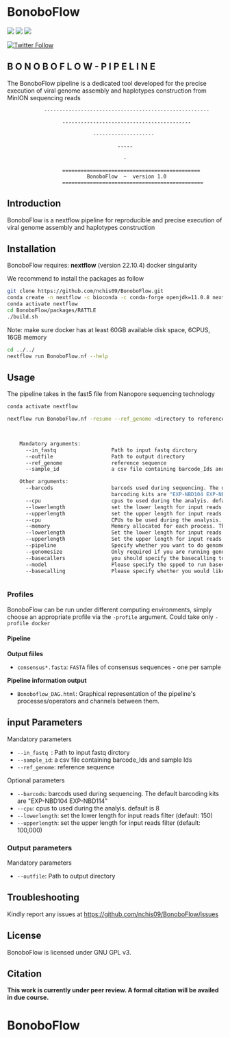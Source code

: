 #  BonoboFlow
[![](https://img.shields.io/badge/nextflow-22.10.4-yellowgreen)](https://www.nextflow.io)
[![](https://img.shields.io/badge/uses-docker-orange)](https://docs.docker.com/get-docker)
[![](https://img.shields.io/badge/License-GPLv3-blue.svg)](https://www.gnu.org/licenses/gpl-3.0)


[![Twitter Follow](https://img.shields.io/twitter/follow/ndekezi09.svg?style=social)](https://twitter.com/ndekezi09) 


## B O N O B O F L O W - P I P E L I N E


The BonoboFlow pipeline is a dedicated tool developed for the precise execution of viral 
        genome assembly and haplotypes construction from MinION sequencing reads

                ------------------------------------------------------

                      ------------------------------------------
                
                                --------------------
                
                                        -----
                            
                                          -

                      =============================================
                              BonoboFlow  ~  version 1.0
                      ==============================================


## Introduction

BonoboFlow is a nextflow pipeline for reproducible and precise execution of viral genome assembly and haplotypes construction 


## Installation

BonoboFlow requires:
 **nextflow** (version 22.10.4)
 docker
 singularity


We recommend to install the packages as follow

```bash
git clone https://github.com/nchis09/BonoboFlow.git
conda create -n nextflow -c bioconda -c conda-forge openjdk=11.0.8 nextflow python cmake spoa
conda activate nextflow
cd BonoboFlow/packages/RATTLE
./build.sh
```

Note: make sure docker has at least 60GB available disk space, 6CPUS, 16GB memory


```bash
cd ../../
nextflow run BonoboFlow.nf --help
```

## Usage

The pipeline takes in the fast5 file from Nanopore sequencing technology 

```bash
conda activate nextflow

nextflow run BonoboFlow.nf -resume --ref_genome <directory to reference genome> --in_fastq <directory to input files> --outfile <directory to output files> --sample_id <csv of sample IDs and barcode ID> -w <directory to save the work files>

    

    Mandatory arguments:
      --in_fastq                  Path to input fastq dirctory 
      --outfile                   Path to output directory
      --ref_genome                reference sequence
      --sample_id                 a csv file containing barcode_Ids and sample Ids

    Other arguments:
      --barcods                   barcods used during sequencing. The default 
                                  barcoding kits are "EXP-NBD104 EXP-NBD114"
      --cpu                       cpus to used during the analyis. default is 8
      --lowerlength               set the lower length for input reads filter (default: 1000)
      --upperlength               set the upper length for input reads filter (default: 20000)
      --cpu                       CPUs to be used during the analysis. The default is 8
      --memory                    Memory allocated for each process. The default is 30 GB
      --lowerlength               Set the lower length for input reads filter (default: 1000)
      --upperlength               Set the upper length for input reads filter (default: 10000)
      --pipeline                  Specify whether you want to do genome assembly or generate haplotype. The default is assembly
      --genomesize                Only required if you are running genome assembly (default: 5k)
      --basecallers               you should specify the basecalling tool you want to use with ddorado the default if basecaller and the alternative is duplex
      --model                     Please specify the spped to run basecalling, the default is sup, the alternatives are fast, hac, for more information vist dorado github
      --basecalling               Please specify whether you would like to carry out basecalling ON or OFF the default is OFF. If the basecalling is ON make sure you provide the raw fast5 or POD5 file



```

### Profiles

BonoboFlow can be run under different computing environments, simply choose an appropriate profile via the `-profile` argument. Could take only `-profile docker`


#### Pipeline 


**Output fiiles**

* `consensus*.fasta`: `FASTA` files of consensus sequences - one per sample


**Pipeline information output**

* `Bonoboflow_DAG.html`: Graphical representation of the pipeline's processes/operators and channels between them.



## input Parameters

Mandatory parameters

* `--in_fastq `:            Path to input fastq dirctory
* `--sample_id`:           a csv file containing barcode_Ids and sample Ids
* `--ref_genome`:           reference sequence


Optional parameters

* `--barcods`:        barcods used during sequencing. The default barcoding kits are "EXP-NBD104 EXP-NBD114"
* `--cpu`:                 cpus to used during the analyis. default is 8
* `--lowerlength`:               set the lower length for input reads filter (default: 150)
* `--upperlength`:             set the upper length for input reads filter (default: 100,000)


### Output parameters

Mandatory parameters

* `--outfile`:          Path to output directory


## Troubleshooting

Kindly report any issues at https://github.com/nchis09/BonoboFlow/issues

## License

BonoboFlow is licensed under GNU GPL v3.

## Citation

**This work is currently under peer review. A formal citation will be availed in due course.**

# BonoboFlow
